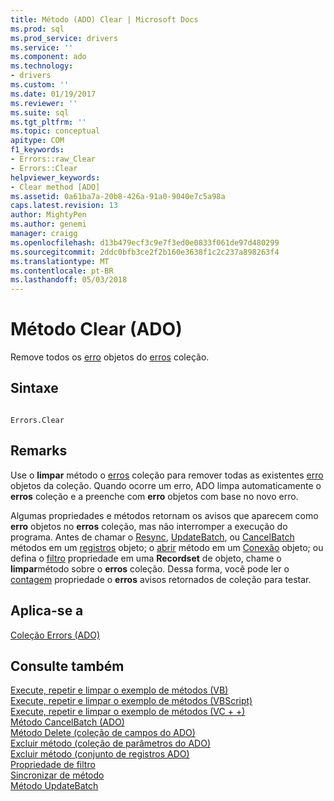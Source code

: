 ```yaml
---
title: Método (ADO) Clear | Microsoft Docs
ms.prod: sql
ms.prod_service: drivers
ms.service: ''
ms.component: ado
ms.technology:
- drivers
ms.custom: ''
ms.date: 01/19/2017
ms.reviewer: ''
ms.suite: sql
ms.tgt_pltfrm: ''
ms.topic: conceptual
apitype: COM
f1_keywords:
- Errors::raw_Clear
- Errors::Clear
helpviewer_keywords:
- Clear method [ADO]
ms.assetid: 0a61ba7a-20b8-426a-91a0-9040e7c5a98a
caps.latest.revision: 13
author: MightyPen
ms.author: genemi
manager: craigg
ms.openlocfilehash: d13b479ecf3c9e7f3ed0e0833f061de97d480299
ms.sourcegitcommit: 2ddc0bfb3ce2f2b160e3638f1c2c237a898263f4
ms.translationtype: MT
ms.contentlocale: pt-BR
ms.lasthandoff: 05/03/2018
---
```

# <a name="clear-method-ado"></a>Método Clear (ADO)
Remove todos os [erro](../../../ado/reference/ado-api/error-object.md) objetos do [erros](../../../ado/reference/ado-api/errors-collection-ado.md) coleção.  
  
## <a name="syntax"></a>Sintaxe  
  
```  
  
Errors.Clear  
```  
  
## <a name="remarks"></a>Remarks  
 Use o **limpar** método o [erros](../../../ado/reference/ado-api/errors-collection-ado.md) coleção para remover todas as existentes [erro](../../../ado/reference/ado-api/error-object.md) objetos da coleção. Quando ocorre um erro, ADO limpa automaticamente o **erros** coleção e a preenche com **erro** objetos com base no novo erro.  
  
 Algumas propriedades e métodos retornam os avisos que aparecem como **erro** objetos no **erros** coleção, mas não interromper a execução do programa. Antes de chamar o [Resync](../../../ado/reference/ado-api/resync-method.md), [UpdateBatch](../../../ado/reference/ado-api/updatebatch-method.md), ou [CancelBatch](../../../ado/reference/ado-api/cancelbatch-method-ado.md) métodos em um [registros](../../../ado/reference/ado-api/recordset-object-ado.md) objeto; o [abrir](../../../ado/reference/ado-api/open-method-ado-connection.md) método em um [Conexão](../../../ado/reference/ado-api/connection-object-ado.md) objeto; ou defina o [filtro](../../../ado/reference/ado-api/filter-property.md) propriedade em uma **Recordset** de objeto, chame o **limpar**método sobre o **erros** coleção. Dessa forma, você pode ler o [contagem](../../../ado/reference/ado-api/count-property-ado.md) propriedade o **erros** avisos retornados de coleção para testar.  
  
## <a name="applies-to"></a>Aplica-se a  
 [Coleção Errors (ADO)](../../../ado/reference/ado-api/errors-collection-ado.md)  
  
## <a name="see-also"></a>Consulte também  
 [Execute, repetir e limpar o exemplo de métodos (VB)](../../../ado/reference/ado-api/execute-requery-and-clear-methods-example-vb.md)   
 [Execute, repetir e limpar o exemplo de métodos (VBScript)](../../../ado/reference/ado-api/execute-requery-and-clear-methods-example-vbscript.md)   
 [Execute, repetir e limpar o exemplo de métodos (VC + +)](../../../ado/reference/ado-api/execute-requery-and-clear-methods-example-vc.md)   
 [Método CancelBatch (ADO)](../../../ado/reference/ado-api/cancelbatch-method-ado.md)   
 [Método Delete (coleção de campos do ADO)](../../../ado/reference/ado-api/delete-method-ado-fields-collection.md)   
 [Excluir método (coleção de parâmetros do ADO)](../../../ado/reference/ado-api/delete-method-ado-parameters-collection.md)   
 [Excluir método (conjunto de registros ADO)](../../../ado/reference/ado-api/delete-method-ado-recordset.md)   
 [Propriedade de filtro](../../../ado/reference/ado-api/filter-property.md)   
 [Sincronizar de método](../../../ado/reference/ado-api/resync-method.md)   
 [Método UpdateBatch](../../../ado/reference/ado-api/updatebatch-method.md)
